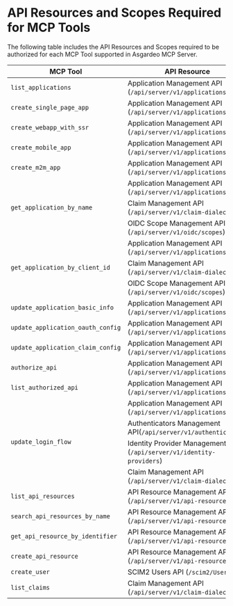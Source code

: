 # API Resources and Scopes Required for MCP Tools

The following table includes the API Resources and Scopes required to be authorized for each MCP Tool supported in Asgardeo MCP Server.

<table>
    <thead>
        <tr>
            <th>MCP Tool</th>
            <th>API Resource</th>
            <th>Scopes</th>
        </tr>
    </thead>
    <tbody>
        <tr>
            <td><code>list_applications</code></td>
            <td> Application Management API (<code>/api/server/v1/applications</code>)</td>
            <td><code>internal_application_mgt_view</code></td>
        </tr>
        <tr>
            <td><code>create_single_page_app</code></td>
            <td> Application Management API (<code>/api/server/v1/applications</code>)</td>
            <td><code>internal_application_mgt_create</code></td>
        </tr>
        <tr>
            <td><code>create_webapp_with_ssr</code></td>
            <td> Application Management API (<code>/api/server/v1/applications</code>)</td>
            <td><code>internal_application_mgt_create</code></td>
        </tr>
        <tr>
            <td><code>create_mobile_app</code></td>
            <td> Application Management API (<code>/api/server/v1/applications</code>)</td>
            <td><code>internal_application_mgt_create</code></td>
        </tr>
        <tr>
            <td><code>create_m2m_app</code></td>
            <td> Application Management API (<code>/api/server/v1/applications</code>)</td>
            <td><code>internal_application_mgt_create</code></td>
        </tr>
        <tr>
            <td rowspan="3"><code>get_application_by_name</code></td>
            <td>Application Management API (<code>/api/server/v1/applications</code>)</td> 
            <td><code>internal_application_mgt_create</code></td>
        </tr>
        <tr>
            <td>Claim Management API (<code>/api/server/v1/claim-dialects</code>)</td>
            <td><code>internal_claim_meta_view</code></td>
        </tr>
        <tr>
            <td>OIDC Scope Management API (<code>/api/server/v1/oidc/scopes</code>)</td>
            <td><code>internal_oidc_scope_mgt_view</code></td>
        </tr>
        <tr>
            <td rowspan="3"><code>get_application_by_client_id</code></td>
            <td>Application Management API (<code>/api/server/v1/applications</code>)</td> 
            <td><code>internal_application_mgt_create</code></td>
        </tr>
        <tr>
            <td>Claim Management API (<code>/api/server/v1/claim-dialects</code>)</td>
            <td><code>internal_claim_meta_view</code></td>
        </tr>
        <tr>
            <td>OIDC Scope Management API (<code>/api/server/v1/oidc/scopes</code>)</td>
            <td><code>internal_oidc_scope_mgt_view</code></td>
        </tr>
        <tr>
            <td><code>update_application_basic_info</code></td>
            <td>Application Management API (<code>/api/server/v1/applications</code>)</td> 
            <td><code>internal_application_mgt_update</code></td>
        </tr>
        <tr>
            <td rowspan="2"><code>update_application_oauth_config</code></td>
            <td rowspan="2">Application Management API (<code>/api/server/v1/applications</code>)</td> 
            <td><code>internal_application_mgt_view</code></td>
        </tr>
        <tr>
            <td><code>internal_application_mgt_update</code></td>
        </tr>
        <tr>
            <td><code>update_application_claim_config</code></td>
            <td>Application Management API (<code>/api/server/v1/applications</code>)</td> 
            <td><code>internal_application_mgt_update</code></td>
        </tr>
        <tr>
            <td><code>authorize_api</code></td>
            <td>Application Management API (<code>/api/server/v1/applications</code>)</td> 
            <td><code>internal_application_mgt_update</code></td>
        </tr>
        <tr>
            <td><code>list_authorized_api</code></td>
            <td>Application Management API (<code>/api/server/v1/applications</code>)</td> 
            <td><code>internal_application_mgt_view</code></td>
        </tr>
        <tr>
            <td rowspan="5"><code>update_login_flow</code></td>
            <td rowspan="2">Application Management API (<code>/api/server/v1/applications</code>)</td> 
            <td><code>internal_application_mgt_view</code></td>
        </tr>
        <tr>
            <td><code>internal_application_mgt_update</code></td>
        </tr>
        <tr>
            <td>Authenticators Management API(<code>/api/server/v1/authenticators</code>)</td> 
            <td><code>internal_authenticator_view</code></td>
        </tr>
        <tr>
            <td>Identity Provider Management API (<code>/api/server/v1/identity-providers</code>)</td> 
            <td><code>internal_idp_view</code></td>
        </tr>
        <tr>
            <td>Claim Management API (<code>/api/server/v1/claim-dialects</code>)</td> 
            <td><code>internal_claim_meta_view</code></td>
        </tr>
        <tr>
            <td><code>list_api_resources</code></td>
            <td>API Resource Management API (<code>/api/server/v1/api-resources</code>)</td> 
            <td><code>internal_api_resource_view</code></td>
        </tr>
        <tr>
            <td><code>search_api_resources_by_name</code></td>
            <td>API Resource Management API (<code>/api/server/v1/api-resources</code>)</td> 
            <td><code>internal_api_resource_view</code></td>
        </tr>
        <tr>
            <td><code>get_api_resource_by_identifier</code></td>
            <td>API Resource Management API (<code>/api/server/v1/api-resources</code>)</td> 
            <td><code>internal_api_resource_view</code></td>
        </tr>
        <tr>
            <td><code>create_api_resource</code></td>
            <td>API Resource Management API (<code>/api/server/v1/api-resources</code>)</td> 
            <td><code>internal_api_resource_create</code></td>
        </tr>
        <tr>
            <td><code>create_user</code></td>
            <td>SCIM2 Users API (<code>/scim2/Users</code>)</td> 
            <td><code>internal_user_mgt_create</code></td>
        </tr>
        <tr>
            <td><code>list_claims</code></td>
            <td>Claim Management API (<code>/api/server/v1/claim-dialects</code>)</td> 
            <td><code>internal_claim_meta_view</code></td>
        </tr>
    </tbody>
</table>
